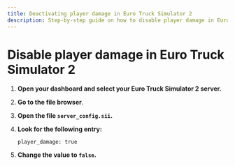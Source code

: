 ```yaml
---
title: Deactivating player damage in Euro Truck Simulator 2
description: Step-by-step guide on how to disable player damage in Euro Truck Simulator 2.
---
```


# Disable player damage in Euro Truck Simulator 2

1. <strong>Open your dashboard and select your Euro Truck Simulator 2 server.</strong>

2. <strong>Go to the file browser</strong>.

3. <strong>Open the file ```server_config.sii```.</strong>

4. <strong>Look for the following entry:</strong>

    ```
    player_damage: true
    ```

5. <strong>Change the value to ```false```.</strong>
